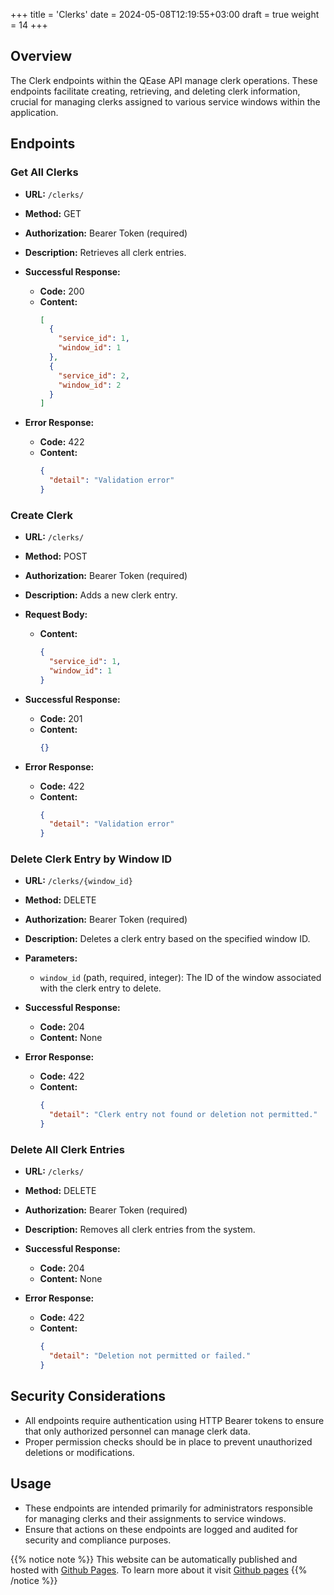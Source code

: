 +++
title = 'Clerks'
date = 2024-05-08T12:19:55+03:00
draft = true
weight = 14
+++

## Overview

The Clerk endpoints within the QEase API manage clerk operations. These endpoints facilitate creating, retrieving, and deleting clerk information, crucial for managing clerks assigned to various service windows within the application.

## Endpoints

### Get All Clerks

- **URL:** `/clerks/`
- **Method:** GET
- **Authorization:** Bearer Token (required)
- **Description:** Retrieves all clerk entries.
- **Successful Response:**
  - **Code:** 200
  - **Content:** 
    ```json
    [
      {
        "service_id": 1,
        "window_id": 1
      },
      {
        "service_id": 2,
        "window_id": 2
      }
    ]
    ```

- **Error Response:**
  - **Code:** 422
  - **Content:** 
    ```json
    {
      "detail": "Validation error"
    }
    ```

### Create Clerk

- **URL:** `/clerks/`
- **Method:** POST
- **Authorization:** Bearer Token (required)
- **Description:** Adds a new clerk entry.
- **Request Body:**
  - **Content:** 
    ```json
    {
      "service_id": 1,
      "window_id": 1
    }
    ```
- **Successful Response:**
  - **Code:** 201
  - **Content:** 
    ```json
    {}
    ```

- **Error Response:**
  - **Code:** 422
  - **Content:** 
    ```json
    {
      "detail": "Validation error"
    }
    ```

### Delete Clerk Entry by Window ID

- **URL:** `/clerks/{window_id}`
- **Method:** DELETE
- **Authorization:** Bearer Token (required)
- **Description:** Deletes a clerk entry based on the specified window ID.
- **Parameters:**
  - `window_id` (path, required, integer): The ID of the window associated with the clerk entry to delete.
- **Successful Response:**
  - **Code:** 204
  - **Content:** None

- **Error Response:**
  - **Code:** 422
  - **Content:** 
    ```json
    {
      "detail": "Clerk entry not found or deletion not permitted."
    }
    ```

### Delete All Clerk Entries

- **URL:** `/clerks/`
- **Method:** DELETE
- **Authorization:** Bearer Token (required)
- **Description:** Removes all clerk entries from the system.
- **Successful Response:**
  - **Code:** 204
  - **Content:** None

- **Error Response:**
  - **Code:** 422
  - **Content:** 
    ```json
    {
      "detail": "Deletion not permitted or failed."
    }
    ```

## Security Considerations

- All endpoints require authentication using HTTP Bearer tokens to ensure that only authorized personnel can manage clerk data.
- Proper permission checks should be in place to prevent unauthorized deletions or modifications.

## Usage

- These endpoints are intended primarily for administrators responsible for managing clerks and their assignments to service windows.
- Ensure that actions on these endpoints are logged and audited for security and compliance purposes.

{{% notice note %}}
This website can be automatically published and hosted with [Github Pages](https://pages.github.com/). To learn more about it visit [Github pages](https://gohugo.io/hosting-and-deployment/hosting-on-github/)
{{% /notice %}}